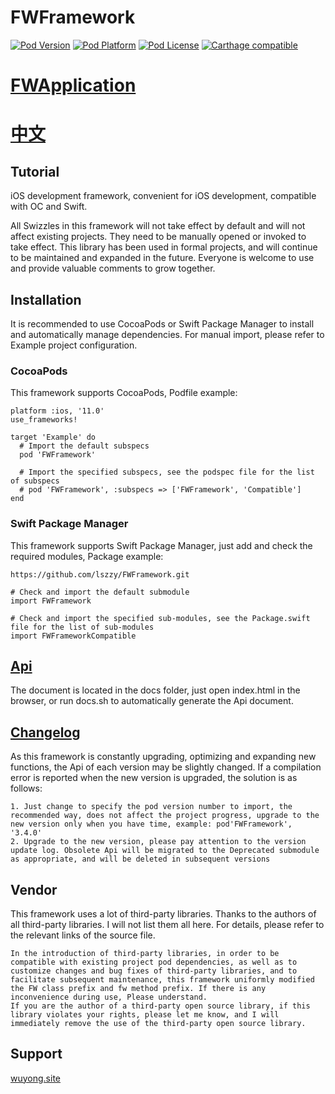 # FWFramework

[![Pod Version](https://img.shields.io/cocoapods/v/FWFramework.svg?style=flat)](http://cocoadocs.org/docsets/FWFramework/)
[![Pod Platform](https://img.shields.io/cocoapods/p/FWFramework.svg?style=flat)](http://cocoadocs.org/docsets/FWFramework/)
[![Pod License](https://img.shields.io/cocoapods/l/FWFramework.svg?style=flat)](https://github.com/lszzy/FWFramework/blob/master/LICENSE)
[![Carthage compatible](https://img.shields.io/badge/Carthage-compatible-4BC51D.svg?style=flat)](https://github.com/lszzy/FWFramework)

# [FWApplication](https://github.com/lszzy/FWApplication)

# [中文](https://github.com/lszzy/FWFramework/blob/master/README_CN.md)

## Tutorial
iOS development framework, convenient for iOS development, compatible with OC and Swift.

All Swizzles in this framework will not take effect by default and will not affect existing projects. They need to be manually opened or invoked to take effect. This library has been used in formal projects, and will continue to be maintained and expanded in the future. Everyone is welcome to use and provide valuable comments to grow together.

## Installation
It is recommended to use CocoaPods or Swift Package Manager to install and automatically manage dependencies. For manual import, please refer to Example project configuration.

### CocoaPods
This framework supports CocoaPods, Podfile example:

	platform :ios, '11.0'
	use_frameworks!

	target 'Example' do
	  # Import the default subspecs
	  pod 'FWFramework'
	  
	  # Import the specified subspecs, see the podspec file for the list of subspecs
	  # pod 'FWFramework', :subspecs => ['FWFramework', 'Compatible']
	end

### Swift Package Manager
This framework supports Swift Package Manager, just add and check the required modules, Package example:

	https://github.com/lszzy/FWFramework.git
	
	# Check and import the default submodule
	import FWFramework
	
	# Check and import the specified sub-modules, see the Package.swift file for the list of sub-modules
	import FWFrameworkCompatible

## [Api](https://fwframework.wuyong.site)
The document is located in the docs folder, just open index.html in the browser, or run docs.sh to automatically generate the Api document.

## [Changelog](https://github.com/lszzy/FWFramework/blob/master/CHANGELOG.md)
As this framework is constantly upgrading, optimizing and expanding new functions, the Api of each version may be slightly changed. If a compilation error is reported when the new version is upgraded, the solution is as follows:

	1. Just change to specify the pod version number to import, the recommended way, does not affect the project progress, upgrade to the new version only when you have time, example: pod'FWFramework', '3.4.0'
	2. Upgrade to the new version, please pay attention to the version update log. Obsolete Api will be migrated to the Deprecated submodule as appropriate, and will be deleted in subsequent versions

## Vendor
This framework uses a lot of third-party libraries. Thanks to the authors of all third-party libraries. I will not list them all here. For details, please refer to the relevant links of the source file.
 
	In the introduction of third-party libraries, in order to be compatible with existing project pod dependencies, as well as to customize changes and bug fixes of third-party libraries, and to facilitate subsequent maintenance, this framework uniformly modified the FW class prefix and fw method prefix. If there is any inconvenience during use, Please understand.
	If you are the author of a third-party open source library, if this library violates your rights, please let me know, and I will immediately remove the use of the third-party open source library. 

## Support
[wuyong.site](http://www.wuyong.site)
